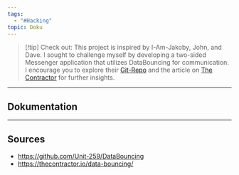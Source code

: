 ```yaml
---
tags:
  - "#Hacking"
topic: Doku
---
```

>[!tip] Check out:
>This project is inspired by I-Am-Jakoby, John, and Dave. I sought to challenge myself by developing a two-sided Messenger application that utilizes DataBouncing for communication. I encourage you to explore their [Git-Repo](https://github.com/Unit-259/DataBouncing) and the article on [The Contractor](https://thecontractor.io/data-bouncing/) for further insights.

---
## Dokumentation 

---
## Sources 
+ https://github.com/Unit-259/DataBouncing
+ https://thecontractor.io/data-bouncing/